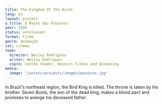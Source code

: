 ```yaml
---
title: The Kingdom Of The Birds
lang: en
layout: project
o_title: O Reino dos Pássaros
year: 2020
status: unreleased
format: Filme
genre: Animação
cat: cinema
team:
  director: Wesley Rodrigues
  writer: Wesley Rodrigues
  copro: Coelho Voador, Besouro Filmes and Animasing
media:
  image: "/assets/projects/images/passaros.jpg"
---
```


In Brazil's northeast region, the Bird King is killed. The throne is taken by his brother. Seven Boots, the son of the dead king, makes a blood pact and promises to avenge his deceased father.
